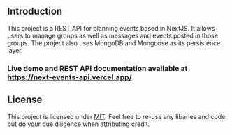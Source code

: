 ## Introduction

This project is a REST API for planning events based in NextJS. It allows users to manage groups as well as messages and events posted in those groups. The project also uses MongoDB and Mongoose as its persistence layer.

### Live demo and REST API documentation available at https://next-events-api.vercel.app/

## License

This project is licensed under [MIT](https://github.com/asathkumara/next-events-api/blob/main/LICENSE). Feel free to re-use any libaries and code but do your due diligence when attributing credit.
